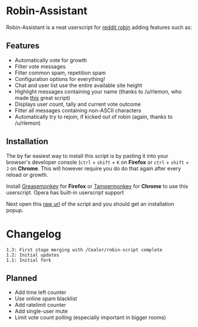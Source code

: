 # Robin-Assistant
Robin-Assistant is a neat userscript for [reddit robin](https://www.reddit.com/robin/) adding features such as:

## Features

* Automatically vote for growth
* Filter vote messages
* Filter common spam, repetition spam
* Configuration options for everything!
* Chat and user list use the entire available site height
* Highlight messages containing your name (thanks to /u/rlemon, who made [this](https://gist.github.com/rlemon/cc13cb4c31861e5d5ba2a92bfc920aeb) great script)
* Displays user count, tally and current vote outcome
* Filter all messages containing non-ASCII characters
* Automatically try to rejoin, if kicked out of robin (again, thanks to /u/rlemon)


## Installation

The by far easiest way to install this script is by pasting it into your browser's developer console (`ctrl` + `shift` + `K` on **Firefox** or `ctrl` + `shift` + `J` on **Chrome**. This will however require you do do that again after every reload or growth.

Install [Greasemonkey](https://addons.mozilla.org/en-US/firefox/addon/greasemonkey/) for **Firefox** or [Tampermonkey](https://chrome.google.com/webstore/detail/tampermonkey/dhdgffkkebhmkfjojejmpbldmpobfkfo) for **Chrome** to use this userscript.
Opera has built-in userscript support

Next open this [raw url](https://github.com/LeoVerto/Robin-Assistant/raw/master/robin-assistant.user.js) of the script and you should get an installation popup.

# Changelog
    1.3: First stage merging with /Cealor/robin-script complete
    1.2: Initial updates
    1.1: Initial fork


## Planned

* Add time left counter
* Use online spam blacklist
* Add ratelimit counter
* Add single-user mute
* Limit vote count polling (especially important in bigger rooms)
